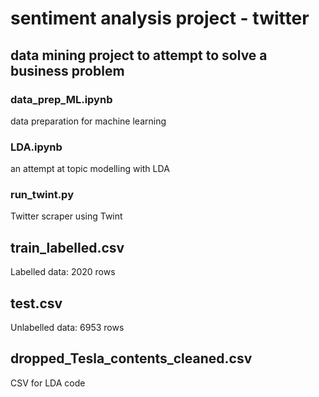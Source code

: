 # sentiment analysis project - twitter
data mining project to attempt to solve a business problem
------------------------------------------------------------------------
### data_prep_ML.ipynb
data preparation for machine learning

### LDA.ipynb
an attempt at topic modelling with LDA

### run_twint.py
Twitter scraper using Twint

## train_labelled.csv
Labelled data: 2020 rows

## test.csv
Unlabelled data: 6953 rows

## dropped_Tesla_contents_cleaned.csv
CSV for LDA code
